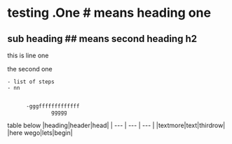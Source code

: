 # testing .One # means heading one
## sub heading ## means second heading h2
this is line one

the second one

    - list of steps
    - nn

    
          -gggfffffffffffff
                  ggggg

table below
|heading|header|head|
| --- | --- | --- |
|textmore|text|thirdrow|
|here wego|lets|begin|
